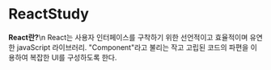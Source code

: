 # ReactStudy

**React란?**\n
React는 사용자 인터페이스를 구착하기 위한 선언적이고 효율적이며 유연한 javaScript 라이브러리.
"Component"라고 불리는 작고 고립된 코드의 파편을 이용하여 복잡한 UI를 구성하도록 한다.
